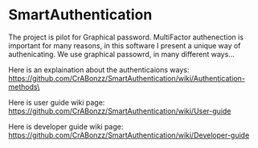 # SmartAuthentication
 
The project is pilot for Graphical password.
MultiFactor authenection is important for many reasons, in this software I present a unique way of authenicating.
We use graphical passowrd, in many different ways...

Here is an explaination about the authenticaions ways: https://github.com/CrABonzz/SmartAuthentication/wiki/Authentication-methods\

Here is user guide wiki page: https://github.com/CrABonzz/SmartAuthentication/wiki/User-guide

Here is developer guide wiki page: https://github.com/CrABonzz/SmartAuthentication/wiki/Developer-guide
